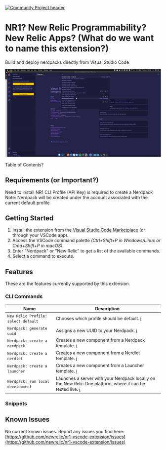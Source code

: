[![Community Project header](https://github.com/newrelic/opensource-website/raw/master/src/images/categories/Community_Project.png)](https://opensource.newrelic.com/oss-category/#community-project)

# NR1? New Relic Programmability? New Relic Apps? (What do we want to name this extension?)

Build and deploy nerdpacks directly from Visual Studio Code

![Visual Studio Code using NR1 extension](assets/nr1-vscode-ext.gif)

Table of Contents?

## Requirements (or Important?)

Need to install NR1 CLI
Profile (API Key) is required to create a Nerdpack
Note: Nerdpack will be created under the account associated with the current default profile

## Getting Started

1. Install the extension from the [Visual Studio Code Marketplace](https://marketplace.visualstudio.com) (or through your VSCode app).
2. Access the VSCode command palette _(Ctrl+Shift+P in Windows/Linux or Cmd+Shift+P in macOS)_.
3. Enter "Nerdpack" or "New Relic" to get a list of the available commands.
4. Select a command to execute.

## Features

These are the features currently supported by this extension.

### CLI Commands

| Name                                | Description                                                                                                                                                                               |
| ----------------------------------- | ----------------------------------------------------------------------------------------------------------------------------------------------------------------------------------------- |
| `New Relic Profile: select default` | Chooses which profile should be default. [ℹ️](https://developer.newrelic.com/explore-docs/nr1-common#nr1-profiles)                                                                        |
| `Nerdpack: generate uuid`           | Assigns a new UUID to your Nerdpack. [ℹ️](https://developer.newrelic.com/explore-docs/nr1-nerdpack#nr1-nerdpackuuid)                                                                      |
| `Nerdpack: create a nerdpack`       | Creates a new component from a Nerdpack template. [ℹ️](https://developer.newrelic.com/explore-docs/nr1-common#nr1-create)                                                                 |
| `Nerdpack: create a nerdlet`        | Creates a new component from a Nerdlet template. [ℹ️](https://developer.newrelic.com/explore-docs/nr1-common#nr1-create)                                                                  |
| `Nerdpack: create a launcher`       | Creates a new component from a Launcher template. [ℹ️](https://developer.newrelic.com/explore-docs/nr1-common#nr1-create)                                                                 |
| `Nerdpack: run local development`   | Launches a server with your Nerdpack locally on the New Relic One platform, where it can be tested live. [ℹ️](https://developer.newrelic.com/explore-docs/nr1-nerdpack#nr1-nerdpackserve) |

### Snippets

## Known Issues

No current known issues. Report any issues you find here: [https://github.com/newrelic/nr1-vscode-extension/issues](https://github.com/newrelic/nr1-vscode-extension/issues)
